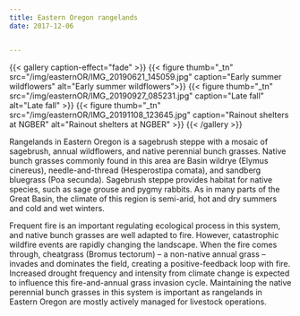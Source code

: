 ```yaml
---
title: Eastern Oregon rangelands
date: 2017-12-06


---
```


{{< gallery caption-effect="fade" >}}
  {{< figure thumb="_tn" src="/img/easternOR/IMG_20190621_145059.jpg" caption="Early summer wildflowers" alt="Early summer wildflowers">}}
  {{< figure thumb="_tn" src="/img/easternOR/IMG_20190927_085231.jpg" caption="Late fall" alt="Late fall" >}}
  {{< figure thumb="_tn" src="/img/easternOR/IMG_20191108_123645.jpg" caption="Rainout shelters at NGBER" alt="Rainout shelters at NGBER" >}}
{{< /gallery >}}

<!--more-->

Rangelands in Eastern Oregon is a sagebrush steppe with a mosaic of sagebrush, annual wildflowers, and native perennial bunch grasses. Native bunch grasses commonly found in this area are Basin wildrye (Elymus cinereus), needle-and-thread (Hesperostipa comata), and sandberg bluegrass (Poa secunda). Sagebrush steppe provides habitat for native species, such as sage grouse and pygmy rabbits. As in many parts of the Great Basin, the climate of this region is semi-arid, hot and dry summers and cold and wet winters. 

Frequent fire is an important regulating ecological process in this system, and native bunch grasses are well adapted to fire. However, catastrophic wildfire events are rapidly changing the landscape. When the fire comes through, cheatgrass (Bromus tectorum) – a non-native annual grass – invades and dominates the field, creating a positive-feedback loop with fire. Increased drought frequency and intensity from climate change is expected to influence this fire-and-annual grass invasion cycle. Maintaining the native perennial bunch grasses in this system is important as rangelands in Eastern Oregon are mostly actively managed for livestock operations.




